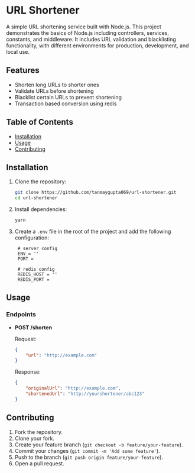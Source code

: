 # URL Shortener

A simple URL shortening service built with Node.js. This project demonstrates the basics of Node.js including controllers, services, constants, and middleware. It includes URL validation and blacklisting functionality, with different environments for production, development, and local use.

## Features

- Shorten long URLs to shorter ones
- Validate URLs before shortening
- Blacklist certain URLs to prevent shortening
- Transaction based conversion using redis


## Table of Contents

- [Installation](#installation)
- [Usage](#usage)
- [Contributing](#contributing)


## Installation

1. Clone the repository:

   ```bash
   git clone https://github.com/tanmaygupta069/url-shortener.git
   cd url-shortener
   ```

2. Install dependencies:

   ```bash
   yarn
   ```

4. Create a `.env` file in the root of the project and add the following configuration:

   ```env
    # server config
    ENV = ''
    PORT = 

    # redis config
    REDIS_HOST = ''
    REDIS_PORT = 
   ```


## Usage

### Endpoints

- **POST /shorten**

    Request:
    ```json
    {
        "url": "http://example.com"
    }
    ```

    Response:
    ```json
    {
        "originalUrl": "http://example.com",
        "shortenedUrl": "http://yourshortener/abc123"
    }
    ```


## Contributing

1. Fork the repository.
2. Clone your fork.
3. Create your feature branch (`git checkout -b feature/your-feature`).
4. Commit your changes (`git commit -m 'Add some feature'`).
5. Push to the branch (`git push origin feature/your-feature`).
6. Open a pull request.



